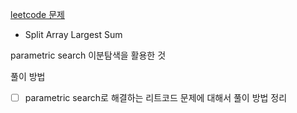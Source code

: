 [leetcode 문제](https://leetcode.com/problems/split-array-largest-sum/solutions/1899081/c-parametric-search-binary-search/)
- Split Array Largest Sum

parametric search
이분탐색을 활용한 것


풀이 방법

- [ ] parametric search로 해결하는 리트코드 문제에 대해서 풀이 방법 정리